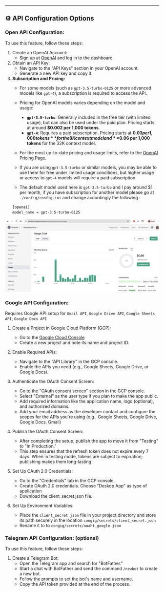 
---
## ⚙️ **API Configuration Options**
### **Open API Configuration:**
To use this feature, follow these steps:
1. Create an OpenAI Account:
   - Sign up at [OpenAI](https://openai.com/) and log in to the dashboard.
2. Obtain an API Key:
   - Navigate to the "API Keys" section in your OpenAI account.
   - Generate a new API key and copy it.
3. **Subscription and Pricing:**
   - For some models (such as `gpt-3.5-turbo-0125` or more advanced models like `gpt-4`), a subscription is required to access the API.
   - Pricing for OpenAI models varies depending on the model and usage:
     - **`gpt-3.5-turbo`**: Generally included in the free tier (with limited usage), but can also be used under the paid plan. Pricing starts at around **$0.002 per 1,000 tokens**.
     - **`gpt-4`**: Requires a paid subscription. Pricing starts at **$0.03 per 1,000 tokens** for the 8K context model and **$0.06 per 1,000 tokens** for the 32K context model.
   - For the most up-to-date pricing and usage limits, refer to the [OpenAI Pricing Page](https://openai.com/pricing).
   - If you are using `gpt-3.5-turbo` or similar models, you may be able to use them for free under limited usage conditions, but higher usage or access to `gpt-4` models will require a paid subscription.

   - The default model used here is `gpt-3.5-turbo` and I pay around $1 per month, if you have subscription for another model please go at `./config/config.ini` and change accordingly the following :  
   ```bash
   [openai]
   model_name = gpt-3.5-turbo-0125
   ```


![OpenAI API Pricing](./storage/img/openai_api_pricing.png)



### **Google API Configuration:**
Requires Google API setup for `Gmail API`, `Google Drive API`, `Google Sheets API`, `Google Docs API`
1. Create a Project in Google Cloud Platform (GCP):
   - Go to the [Google Cloud Console](https://console.cloud.google.com)
   - Create a new project and note its name and project ID.
2. Enable Required APIs:
   - Navigate to the "API Library" in the GCP console.
   - Enable the APIs you need (e.g., Google Sheets, Google Drive, or Google Docs).

3. Authenticate the OAuth Consent Screen:
   - Go to the "OAuth consent screen" section in the GCP console.
   - Select "External" as the user type if you plan to make the app public.
   - Add required information like the application name, logo (optional), and authorized domains.
   - Add your email address as the developer contact and configure the scopes for the APIs you're using (e.g., Google Sheets, Google Drive, Google Docs, Gmail)

4. Publish the OAuth Consent Screen:
   - After completing the setup, publish the app to move it from "Testing" to "In Production."
   - This step ensures that the refresh token does not expire every 7 days. When in testing mode, tokens are subject to expiration; publishing makes them long-lasting

5. Set Up OAuth 2.0 Credentials:
   - Go to the "Credentials" tab in the GCP console.
   - Create OAuth 2.0 credentials. Choose "Deskop App" as type of application
   - Download the client_secret.json file.

6. Set Up Environment Variables:
   - Place the `client_secret.json` file in your project directory and store its path securely in the location `congig/secrets/client_secret.json`
   - Rename it to to `congig/secrets/ouaht_google.json`

### **Telegram API Configuration:** (optional)
To use this feature, follow these steps:
1. Create a Telegram Bot:
   - Open the Telegram app and search for "BotFather."
   - Start a chat with BotFather and send the command `/newbot` to create a new bot.
   - Follow the prompts to set the bot's name and username.
   - Copy the API token provided at the end of the process.
